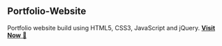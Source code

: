 ## Portfolio-Website
Portfolio website build using HTML5, CSS3, JavaScript and jQuery.
<a href="https://priyanshudalal.xyz/" target="_blank">**Visit Now** 🚀</a>
